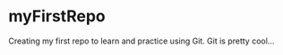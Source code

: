 myFirstRepo
===========

Creating my first repo to learn and practice using Git.  Git is pretty cool...
